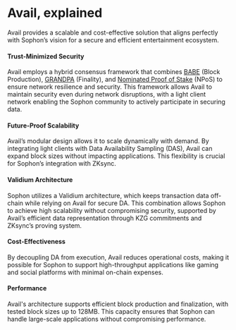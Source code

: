 # Avail, explained

Avail provides a scalable and cost-effective solution that aligns perfectly with Sophon’s vision for a secure and efficient entertainment ecosystem.

#### **Trust-Minimized Security**

Avail employs a hybrid consensus framework that combines [BABE](https://docs.availproject.org/docs/learn-about-avail/consensus/babe) (Block Production), [GRANDPA](https://docs.availproject.org/docs/learn-about-avail/consensus/grandpa) (Finality), and [Nominated Proof of Stake](https://docs.availproject.org/docs/learn-about-avail/consensus/npos) (NPoS) to ensure network resilience and security. This framework allows Avail to maintain security even during network disruptions, with a light client network enabling the Sophon community to actively participate in securing data.

#### **Future-Proof Scalability**

Avail’s modular design allows it to scale dynamically with demand. By integrating light clients with Data Availability Sampling (DAS), Avail can expand block sizes without impacting applications. This flexibility is crucial for Sophon’s integration with ZKsync.

#### **Validium Architecture**

Sophon utilizes a Validium architecture, which keeps transaction data off-chain while relying on Avail for secure DA. This combination allows Sophon to achieve high scalability without compromising security, supported by Avail’s efficient data representation through KZG commitments and ZKsync’s proving system.

#### **Cost-Effectiveness**

By decoupling DA from execution, Avail reduces operational costs, making it possible for Sophon to support high-throughput applications like gaming and social platforms with minimal on-chain expenses.

#### **Performance**

Avail's architecture supports efficient block production and finalization, with tested block sizes up to 128MB. This capacity ensures that Sophon can handle large-scale applications without compromising performance.
